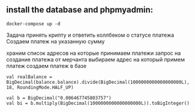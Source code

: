 ## install the database and phpmyadmin:
```shell
docker-compose up -d
```

Задача принять крипту и ответить коллбеком о статусе платежа
Создаем платеж на указанную сумму

храним список адресов на которые принимаем платежи
запрос на создание платежа от мерчанта
выбираем адрес на который примем платеж
создаем платеж в базе

    val realBalance = BigDecimal(balance.balance).divide(BigDecimal(1000000000000000000L), 18, RoundingMode.HALF_UP)

    val b = BigDecimal("0.006467745803757")
    val bi = b.multiply(BigDecimal(1000000000000000000L)).toBigInteger()
